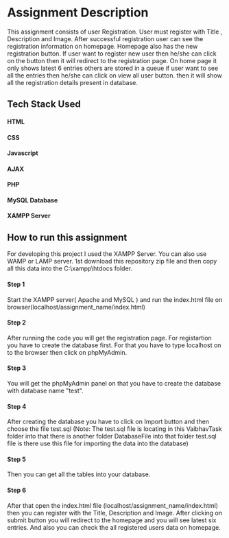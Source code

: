# Assignment Description
This assignment consists of user Registration. User must register with Title , Description and Image. After successful registration user can see the registration information on homepage. Homepage also has the new registration button. If user want to register new user then he/she can click on the button then it will redirect to the registration page. On home page it only shows latest 6 entries others are stored in a queue if user want to see all the entries then he/she can click on view all user button. then it will show all the registration details present in database.

## Tech Stack Used
#### HTML
#### CSS
#### Javascript
#### AJAX
#### PHP
#### MySQL Database
#### XAMPP Server

## How to run this assignment
For developing this project I used the XAMPP Server. You can also use WAMP or LAMP server. 1st download this repository zip file and then copy all this data into the C:\xampp\htdocs folder.
#### Step 1
Start the XAMPP server( Apache and MySQL ) and run the index.html file on browser(localhost/assignment_name/index.html)
#### Step 2
After running the code you will get the registration page. For registartion you have to create the database first. For that you have to type localhost on to the browser then click on phpMyAdmin.
#### Step 3
You will get the phpMyAdmin panel on that you have to create the database with database name "test".
#### Step 4
After creating the database you have to click on Import button and then choose the file test.sql (Note: The test.sql file is locating in this VaibhavTask folder into that there is another folder DatabaseFile into that folder test.sql file is there use this file for importing the data into the database)
#### Step 5
Then you can get all the tables into your database.
#### Step 6
After that open the index.html file (localhost/assignment_name/index.html) then you can register with the Title, Description and Image. After clicking on submit button you will redirect to the homepage and you will see latest six entries. And also you can check the all registered users data on homepage.
